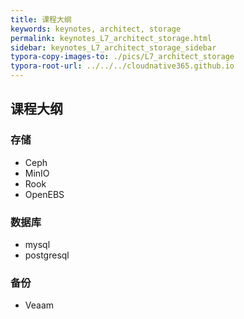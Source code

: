 ```yaml
---
title: 课程大纲
keywords: keynotes, architect, storage
permalink: keynotes_L7_architect_storage.html
sidebar: keynotes_L7_architect_storage_sidebar
typora-copy-images-to: ./pics/L7_architect_storage
typora-root-url: ../../../cloudnative365.github.io
---
```


## 课程大纲

### 存储

+ Ceph
+ MinIO
+ Rook
+ OpenEBS

### 数据库

+ mysql
+ postgresql

### 备份

+ Veaam
